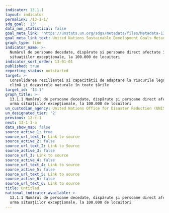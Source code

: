 ```yaml
---
indicator: 13.1.1
layout: indicator
permalink: /13-1-1/
sdg_goal: '13'
data_non_statistical: false
goal_meta_link: 'https://unstats.un.org/sdgs/metadata/files/Metadata-13-01-01.pdf'
goal_meta_link_text: United Nations Sustainable Development Goals Metadata (PDF 224 KB)
graph_type: line
indicator_name: >-
  Numărul de persoane decedate, dispărute și persoane direct afectate în urma
  situațiilor excepționale, la 100.000 de locuitori
indicator_sort_order: 13-01-01
published: true
reporting_status: notstarted
target: >-
  Consolidarea rezilienței și capacității de adaptare la riscurile legate de
  climă și dezastrele naturale în toate țările
target_id: '13.1'
graph_title: >-
  13.1.1 Numărul de persoane decedate, dispărute și persoane direct afectate în
  urma situațiilor excepționale, la 100.000 de locuitori
un_custodian_agency: United Nations Office for Disaster Reduction (UNISDR)
un_designated_tier: '2'
previous: 12-c-1
next: 13-1-1-a
data_show_map: false
source_active_1: true
source_url_text_1: Link to source
source_active_2: false
source_url_text_2: Link to Source
source_active_3: false
source_url_3: Link to source
source_active_4: false
source_url_text_4: Link to source
source_active_5: false
source_url_text_5: Link to source
source_active_6: false
source_url_text_6: Link to source
title: Untitled
national_indicator_available: >-
  13.1.1 Numărul de persoane decedate, dispărute și persoane direct afectate în
  urma situațiilor excepționale, la 100.000 de locuitori
---
```

